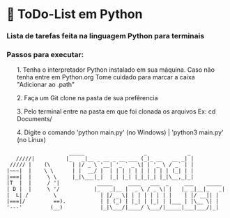 #  📘 ToDo-List em Python

<h3> Lista de tarefas feita na linguagem Python para terminais</h3>

<h3> Passos para executar: </h3>
<ul>1. Tenha o interpretador Python instalado em sua máquina. Caso não tenha entre em Python.org Tome cuidado para marcar a caixa "Adicionar ao .path" </ul>
<ul>2. Faça um Git clone na pasta de sua prefêrencia</ul>
<ul>3. Pelo terminal entre na pasta em que foi clonada os arquivos Ex: cd Documents/ </ul>
<ul>4. Digite o comando 'python main.py' (no Windows) | 'python3 main.py' (no Linux) </ul>

                        _____                   _             _
       /////|          |_   _|__ _ __ _ __ ___ (_)_ __   __ _| |
     ///// |    (\       | |/ _ \ '__| '_ ` _ \| | '_ \ / _` | |
    |~~~|  |    \ \      | |  __/ |  | | | | | | | | | | (_| | |
    |===|  |     \ \     |_|\___|_|  |_| |_| |_|_|_| |_|\__,_|_|
    |T  |  |     / '|            _____     ____   ___  _     ___    _____
    | D |  |     \ '/           |_   _|__ |  _ \ / _ \| |   |_ _|__|_   _|
    |  L| /        \              | |/ _ \| | | | | | | |    | |/ __|| |  
    |===|/         ==).           | | (_) | |_| | |_| | |___ | |\__ \| | 
    '---'         (__)            |_|\___/|____/ \___/|_____|___|___/|_|





